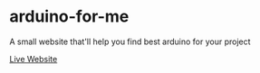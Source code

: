 # arduino-for-me
A small website that'll help you find best arduino for your project

[Live Website](https://al1-ce.github.io/arduino-for-me/)

